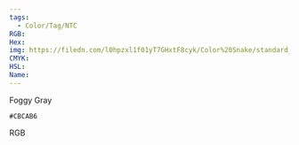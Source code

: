 ```yaml
---
tags:
  - Color/Tag/NTC
RGB:
Hex:
img: https://filedn.com/l0hpzxl1f01yT7GHxtF8cyk/Color%20Snake/standard_csv_to_svg/CBCAB6.svg
CMYK:
HSL:
Name:
---
```

Foggy Gray
```palette
#CBCAB6
```
RGB
